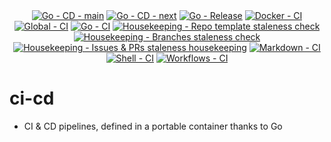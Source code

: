 <!-- markdownlint-disable MD041 -->
<div align=center>
  <a href="https://github.com/kemadev/ci-cd/actions/workflows/go-cd.yaml"><img alt="Go - CD - main" src="https://github.com/kemadev/ci-cd/actions/workflows/go-cd.yaml/badge.svg?branch=main&event=push"></a>
  <a href="https://github.com/kemadev/ci-cd/actions/workflows/go-cd.yaml"><img alt="Go - CD - next" src="https://github.com/kemadev/ci-cd/actions/workflows/go-cd.yaml/badge.svg?branch=next&event=push"></a>
  <a href="https://github.com/kemadev/ci-cd/actions/workflows/go-release.yaml"><img alt="Go - Release" src="https://github.com/kemadev/ci-cd/actions/workflows/go-release.yaml/badge.svg?branch=main&event=push"></a>
  <a href="https://github.com/kemadev/ci-cd/actions/workflows/docker-ci.yaml"><img alt="Docker - CI" src="https://github.com/kemadev/ci-cd/actions/workflows/docker-ci.yaml/badge.svg?branch=main&event=schedule"></a>
  <a href="https://github.com/kemadev/ci-cd/actions/workflows/global-ci.yaml"><img alt="Global - CI" src="https://github.com/kemadev/ci-cd/actions/workflows/global-ci.yaml/badge.svg?branch=main&event=schedule"></a>
  <a href="https://github.com/kemadev/ci-cd/actions/workflows/go-ci.yaml"><img alt="Go - CI" src="https://github.com/kemadev/ci-cd/actions/workflows/go-ci.yaml/badge.svg?branch=main&event=schedule"></a>
  <a href="https://github.com/kemadev/ci-cd/actions/workflows/repo-template-stale.yaml"><img alt="Housekeeping - Repo template staleness check" src="https://github.com/kemadev/ci-cd/actions/workflows/repo-template-stale.yaml/badge.svg?branch=main&event=schedule"></a>
  <a href="https://github.com/kemadev/ci-cd/actions/workflows/branch-stale.yaml"><img alt="Housekeeping - Branches staleness check" src="https://github.com/kemadev/ci-cd/actions/workflows/branch-stale.yaml/badge.svg?branch=main&event=schedule"></a>
  <a href="https://github.com/kemadev/ci-cd/actions/workflows/issue-pr-stale.yaml"><img alt="Housekeeping - Issues & PRs staleness housekeeping" src="https://github.com/kemadev/ci-cd/actions/workflows/issue-pr-stale.yaml/badge.svg?branch=main&event=schedule"></a>
  <a href="https://github.com/kemadev/ci-cd/actions/workflows/markdown-ci.yaml"><img alt="Markdown - CI" src="https://github.com/kemadev/ci-cd/actions/workflows/markdown-ci.yaml/badge.svg?branch=main&event=schedule"></a>
  <a href="https://github.com/kemadev/ci-cd/actions/workflows/shell-ci.yaml"><img alt="Shell - CI" src="https://github.com/kemadev/ci-cd/actions/workflows/shell-ci.yaml/badge.svg?branch=main&event=schedule"></a>
  <a href="https://github.com/kemadev/ci-cd/actions/workflows/workflow-action-ci.yaml"><img alt="Workflows - CI" src="https://github.com/kemadev/ci-cd/actions/workflows/workflow-action-ci.yaml/badge.svg?branch=main&event=schedule"></a>
</div>

# ci-cd

- CI & CD pipelines, defined in a portable container thanks to Go
